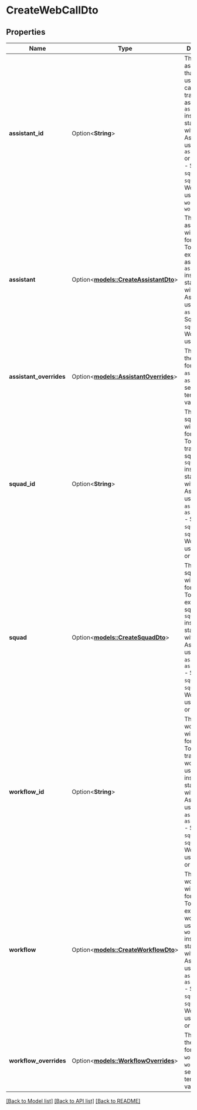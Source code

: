 # CreateWebCallDto

## Properties

Name | Type | Description | Notes
------------ | ------------- | ------------- | -------------
**assistant_id** | Option<**String**> | This is the assistant ID that will be used for the call. To use a transient assistant, use `assistant` instead.  To start a call with: - Assistant, use `assistantId` or `assistant` - Squad, use `squadId` or `squad` - Workflow, use `workflowId` or `workflow` | [optional]
**assistant** | Option<[**models::CreateAssistantDto**](CreateAssistantDTO.md)> | This is the assistant that will be used for the call. To use an existing assistant, use `assistantId` instead.  To start a call with: - Assistant, use `assistant` - Squad, use `squad` - Workflow, use `workflow` | [optional]
**assistant_overrides** | Option<[**models::AssistantOverrides**](AssistantOverrides.md)> | These are the overrides for the `assistant` or `assistantId`'s settings and template variables. | [optional]
**squad_id** | Option<**String**> | This is the squad that will be used for the call. To use a transient squad, use `squad` instead.  To start a call with: - Assistant, use `assistant` or `assistantId` - Squad, use `squad` or `squadId` - Workflow, use `workflow` or `workflowId` | [optional]
**squad** | Option<[**models::CreateSquadDto**](CreateSquadDTO.md)> | This is a squad that will be used for the call. To use an existing squad, use `squadId` instead.  To start a call with: - Assistant, use `assistant` or `assistantId` - Squad, use `squad` or `squadId` - Workflow, use `workflow` or `workflowId` | [optional]
**workflow_id** | Option<**String**> | This is the workflow that will be used for the call. To use a transient workflow, use `workflow` instead.  To start a call with: - Assistant, use `assistant` or `assistantId` - Squad, use `squad` or `squadId` - Workflow, use `workflow` or `workflowId` | [optional]
**workflow** | Option<[**models::CreateWorkflowDto**](CreateWorkflowDTO.md)> | This is a workflow that will be used for the call. To use an existing workflow, use `workflowId` instead.  To start a call with: - Assistant, use `assistant` or `assistantId` - Squad, use `squad` or `squadId` - Workflow, use `workflow` or `workflowId` | [optional]
**workflow_overrides** | Option<[**models::WorkflowOverrides**](WorkflowOverrides.md)> | These are the overrides for the `workflow` or `workflowId`'s settings and template variables. | [optional]

[[Back to Model list]](../README.md#documentation-for-models) [[Back to API list]](../README.md#documentation-for-api-endpoints) [[Back to README]](../README.md)


